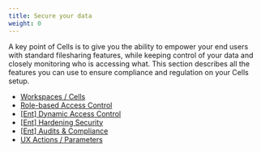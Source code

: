 ```yaml
---
title: Secure your data
weight: 0
---
```

A key point of Cells is to give you the ability to empower your end users with standard filesharing features, while keeping control of your data and closely monitoring who is accessing what. This section describes all the features you can use to ensure compliance and regulation on your Cells setup.

* [Workspaces / Cells](../workspaces-cells/)
* [Role-based Access Control](../role-based-access-control/)
* [[Ent] Dynamic Access Control](../ent-dynamic-access-control/index)
* [[Ent] Hardening Security](../ent-hardening-security/index)
* [[Ent] Audits & Compliance](../ent-audits-compliance/index)
* [UX Actions / Parameters](../ux-actions-parameters/)

